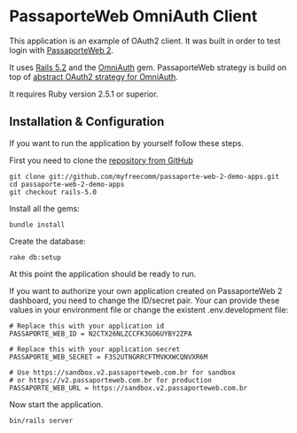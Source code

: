 # PassaporteWeb OmniAuth Client

This application is an example of OAuth2 client. It was built in order to test login with
[PassaporteWeb 2](https://v2.passaporteweb.com.br/).

It uses [Rails 5.2](http://github.com/rails/rails/) and the [OmniAuth](http://github.com/intridea/omniauth) gem.
PassaporteWeb strategy is build on top of
[abstract OAuth2 strategy for OmniAuth](https://github.com/intridea/omniauth-oauth2).

It requires Ruby version 2.5.1 or superior.

## Installation & Configuration

If you want to run the application by yourself follow these steps.

First you need to clone the [repository from GitHub](http://github.com/myfreecomm/passaporte-web-2-demo-apps.git)

    git clone git://github.com/myfreecomm/passaporte-web-2-demo-apps.git
    cd passaporte-web-2-demo-apps
    git checkout rails-5.0

Install all the gems:

    bundle install

Create the database:

    rake db:setup

At this point the application should be ready to run.

If you want to authorize your own application created on PassaporteWeb 2 dashboard, you need to change the ID/secret pair.
Your can provide these values in your environment file or change the existent .env.development file:

    # Replace this with your application id
    PASSAPORTE_WEB_ID = N2CTX26NLZCCFK3GO6UYBY2ZPA

    # Replace this with your application secret
    PASSAPORTE_WEB_SECRET = F3S2UTNGRRCFTMVKXWCQNVXR6M

    # Use https://sandbox.v2.passaporteweb.com.br for sandbox
    # or https://v2.passaporteweb.com.br for production
    PASSAPORTE_WEB_URL = https://sandbox.v2.passaporteweb.com.br

Now start the application.

    bin/rails server
